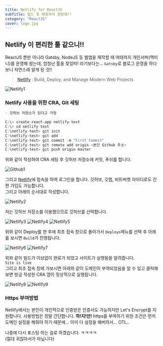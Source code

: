 ```yaml
---
title: Netlify for ReactJS
subTitle: 빌드 및 배포까지 한방에!!
category: "ReactJS"
cover: logo.jpg
---
```


## Netlify 이 편리한 툴 같으니!!
ReactJS 뿐만 아니라 Gatsby, NodeJS 등 웹앱을 제작할 때 여태까지 개인서버(맥미니)를
운영해 왔는데, 엄청난 툴을 찾았따! 라기보다는... `Gatsby`로 블로그 운영을 하다보니
자연스레 알게 된 것!!

> <a href="https://netlify.com" target="_blank">Netlify</a> : Build, Deploy, and Manage Modern Web Projects

![Netlify1](./netlify1.png)

### Netlify 사용을 위한 CRA, Git 세팅
```js
- 깃허브 저장소가 있다고 가정

C:\> create-react-app netlify-test
C:\> cd netlify-test
C:\netlify-test> git init
C:\netlify-test> git add .
C:\netlify-test> git commit -m "First Commit"
C:\netlify-test> git remote add origin <본인 Github 주소>
C:\netlify-test> git push origin master
```

위와 같이 작성하여 CRA 세팅 후 깃허브 저장소에 커밋, 푸쉬를 합니다.

![Github1](./github1.png)

그리고 <a href="https://netlify.com" target="_blank">Netlify</a>에 접속을 하여
로그인을 합니다. 깃허브, 깃랩, 비트버켓 아이디로도 간편 가입도 가능합니다.  
그리고 아래의 순서대로 작성합니다.

![Netlify2](./netlify2.png)

저는 깃허브 저장소를 이용했으므로 깃허브를 선택합니다.

![Netlify3](./netlify3.png)
![Netlify4](./netlify4.png)
![Netlify5](./netlify5.png)

위와 같이 Deploy를 한 후에 최초 접속 창으로 돌아가서 `Deploys`메뉴를 선택 후 아래를
보시면 `Build`가 진행됩니다.

![Netlify6](./netlify6.png)
![Netlify7](./netlify7.png)

위와 같이 빌드가 이상없이 완료가 되었고 사이트가 실행됨을 알려줍니다.  
`Site is live`  
그리고 최초 접속 창에 가보시면 아래와 같이 도메인이 부여되었음을 알 수 있고 클릭해보면
방금 작성한 CRA 앱이 정상적으로 실행됩니다.

![Netlify8](./netlify8.png)
![Netlify9](./netlify9.png)

### Https 부여방법
Netlify에서는 본인이 개인적으로 인증받은 인증서도 가능하지만 Let's Encrypt를
지원합니다. 사용방법은 정말 간단합니다. **하!지!만!**
https를 부여하기 위한 조건은 먼저 도메인 설정을 해줘야 하기 때문에... 이미 다 설정을
해버려서... OTL..

나중에 다시 포스팅 하는 걸로 하겠습니다. ㅋㅋㅋㅋ  
(절대 귀찮아서가 아닙니다)